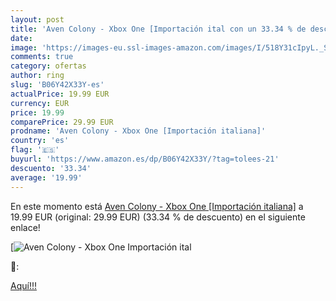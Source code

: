 ```yaml
---
layout: post
title: 'Aven Colony - Xbox One [Importación ital con un 33.34 % de descuento'
date: 
image: 'https://images-eu.ssl-images-amazon.com/images/I/518Y31cIpyL._SL200_.jpg'
comments: true
category: ofertas
author: ring
slug: 'B06Y42X33Y-es'
actualPrice: 19.99 EUR
currency: EUR
price: 19.99
comparePrice: 29.99 EUR
prodname: 'Aven Colony - Xbox One [Importación italiana]'
country: 'es'
flag: '🇪🇸'
buyurl: 'https://www.amazon.es/dp/B06Y42X33Y/?tag=tolees-21'
descuento: '33.34'
average: '19.99'
---
```


En este momento está [Aven Colony - Xbox One [Importación italiana]](https://www.amazon.es/dp/B06Y42X33Y/?tag=tolees-21) a 19.99 EUR (original: 29.99 EUR) (33.34 %  de descuento) en el siguiente enlace!

[![Aven Colony - Xbox One [Importación ital](https://images-eu.ssl-images-amazon.com/images/I/518Y31cIpyL._SL200_.jpg)](https://www.amazon.es/dp/B06Y42X33Y/?tag=tolees-21)

🔎:


[Aquí!!!](https://www.amazon.es/dp/B06Y42X33Y/?tag=tolees-21)
